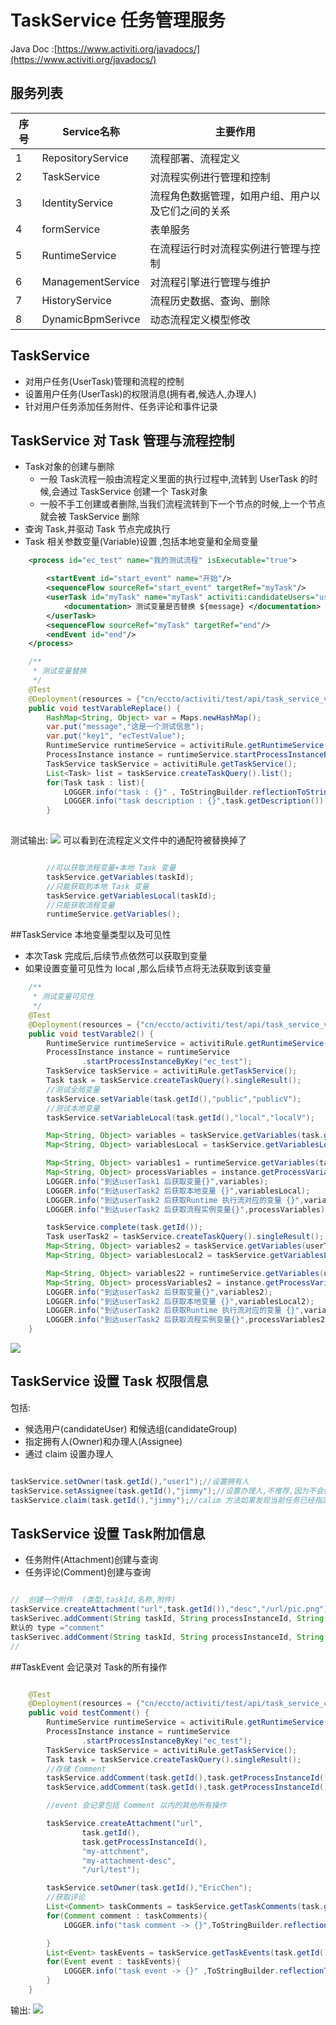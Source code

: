 # TaskService 任务管理服务
Java Doc :[https://www.activiti.org/javadocs/](https://www.activiti.org/javadocs/)
## 服务列表

| 序号 | Service名称       | 主要作用                                           |
| ---- | ----------------- | -------------------------------------------------- |
| 1    | RepositoryService | 流程部署、流程定义                                 |
| 2    | TaskService       | 对流程实例进行管理和控制                           |
| 3    | IdentityService   | 流程角色数据管理，如用户组、用户以及它们之间的关系 |
| 4    | formService       | 表单服务                                           |
| 5    | RuntimeService    | 在流程运行时对流程实例进行管理与控制               |
| 6    | ManagementService | 对流程引擎进行管理与维护                           |
| 7    | HistoryService    | 流程历史数据、查询、删除                           |
| 8    | DynamicBpmSerivce | 动态流程定义模型修改                               |

## TaskService
- 对用户任务(UserTask)管理和流程的控制
- 设置用户任务(UserTask)的权限消息(拥有者,候选人,办理人)
-  针对用户任务添加任务附件、任务评论和事件记录

## TaskService 对 Task 管理与流程控制
-  Task对象的创建与删除
	-  一般 Task流程一般由流程定义里面的执行过程中,流转到 UserTask 的时候,会通过 TaskService 创建一个 Task对象
	-  一般不手工创建或者删除,当我们流程流转到下一个节点的时候,上一个节点就会被 TaskService 删除
- 查询 Task,并驱动 Task 节点完成执行
- Task 相关参数变量(Variable)设置 ,包括本地变量和全局变量

```xml
    <process id="ec_test" name="我的测试流程" isExecutable="true">

        <startEvent id="start_event" name="开始"/>
        <sequenceFlow sourceRef="start_event" targetRef="myTask"/>
        <userTask id="myTask" name="myTask" activiti:candidateUsers="user1,user2,user3">
            <documentation> 测试变量是否替换 ${message} </documentation>
        </userTask>
        <sequenceFlow sourceRef="myTask" targetRef="end"/>
        <endEvent id="end"/>
    </process>

```

```java
    /**
     * 测试变量替换
     */
    @Test
    @Deployment(resources = {"cn/eccto/activiti/test/api/task_service_variable_bpmn20.xml"})
    public void testVarableReplace() {
        HashMap<String, Object> var = Maps.newHashMap();
        var.put("message","这是一个测试信息");
        var.put("key1", "ecTestValue");
        RuntimeService runtimeService = activitiRule.getRuntimeService();
        ProcessInstance instance = runtimeService.startProcessInstanceByKey("ec_test",var);
        TaskService taskService = activitiRule.getTaskService();
        List<Task> list = taskService.createTaskQuery().list();
        for(Task task : list){
            LOGGER.info("task : {}" , ToStringBuilder.reflectionToString(task,ToStringStyle.JSON_STYLE));
            LOGGER.info("task description : {}",task.getDescription());
        }
        
```
测试输出:
![](https://www.showdoc.cc/server/api/common/visitfile/sign/01fecb1d4a572393c1a82258e302d3ed?showdoc=.jpg)
可以看到在流程定义文件中的通配符被替换掉了
```java

        //可以获取流程变量+本地 Task 变量
        taskService.getVariables(taskId);
        //只能获取到本地 Task 变量
        taskService.getVariablesLocal(taskId);
        //只能获取流程变量
        runtimeService.getVariables();
```


##TaskService 本地变量类型以及可见性

- 本次Task 完成后,后续节点依然可以获取到变量
- 如果设置变量可见性为 local ,那么后续节点将无法获取到该变量
```java
    /**
     * 测试变量可见性
     */
    @Test
    @Deployment(resources = {"cn/eccto/activiti/test/api/task_service_variable2_bpmn20.xml"})
    public void testVarable2() {
        RuntimeService runtimeService = activitiRule.getRuntimeService();
        ProcessInstance instance = runtimeService
                .startProcessInstanceByKey("ec_test");
        TaskService taskService = activitiRule.getTaskService();
        Task task = taskService.createTaskQuery().singleResult();
        //测试全局变量
        taskService.setVariable(task.getId(),"public","publicV");
        //测试本地变量
        taskService.setVariableLocal(task.getId(),"local","localV");

        Map<String, Object> variables = taskService.getVariables(task.getId());
        Map<String, Object> variablesLocal = taskService.getVariablesLocal(task.getId());

        Map<String, Object> variables1 = runtimeService.getVariables(task.getExecutionId());
        Map<String, Object> processVariables = instance.getProcessVariables();
        LOGGER.info("到达userTask1 后获取变量{}",variables);
        LOGGER.info("到达userTask2 后获取本地变量 {}",variablesLocal);
        LOGGER.info("到达userTask2 后获取Runtime 执行流对应的变量 {}",variables1);
        LOGGER.info("到达userTask2 后获取流程实例变量{}",processVariables);

        taskService.complete(task.getId());
        Task userTask2 = taskService.createTaskQuery().singleResult();
        Map<String, Object> variables2 = taskService.getVariables(userTask2.getId());
        Map<String, Object> variablesLocal2 = taskService.getVariablesLocal(userTask2.getId());

        Map<String, Object> variables22 = runtimeService.getVariables(userTask2.getExecutionId());
        Map<String, Object> processVariables2 = instance.getProcessVariables();
        LOGGER.info("到达userTask2 后获取变量{}",variables2);
        LOGGER.info("到达userTask2 后获取本地变量 {}",variablesLocal2);
        LOGGER.info("到达userTask2 后获取Runtime 执行流对应的变量 {}",variables22);
        LOGGER.info("到达userTask2 后获取流程实例变量{}",processVariables2);
    }


```
![](https://www.showdoc.cc/server/api/common/visitfile/sign/353eccd04865be10af8198d4142ecb81?showdoc=.jpg)



## TaskService 设置 Task 权限信息
包括:
- 候选用户(candidateUser) 和候选组(candidateGroup)
- 指定拥有人(Owner)和办理人(Assignee)
- 通过 claim 设置办理人


```java

taskService.setOwner(task.getId(),"user1");//设置拥有人
taskService.setAssignee(task.getId(),"jimmy");//设置办理人,不推荐,因为不会做当前办理人的校验而直接设置
taskService.claim(task.getId(),"jimmy");//calim 方法如果发现当前任务已经指定了办理人,而且不是当前办理人那么就会报错
```

## TaskService 设置 Task附加信息
- 任务附件(Attachment)创建与查询
-  任务评论(Comment)创建与查询

```java

//	创建一个附件  (类型,taskId,名称,附件)
taskService.createAttachment("url",task.getId()),"desc","/url/pic.png");
taskSerivec.addComment(String taskId, String processInstanceId, String message)//
默认的 type ="comment"
taskSerivec.addComment(String taskId, String processInstanceId, String type, String message)
//
```

##TaskEvent 会记录对 Task的所有操作
```java

    @Test
    @Deployment(resources = {"cn/eccto/activiti/test/api/task_service_comment_bpmn20.xml"})
    public void testComment() {
        RuntimeService runtimeService = activitiRule.getRuntimeService();
        ProcessInstance instance = runtimeService
                .startProcessInstanceByKey("ec_test");
        TaskService taskService = activitiRule.getTaskService();
        Task task = taskService.createTaskQuery().singleResult();
        //存储 Comment
        taskService.addComment(task.getId(),task.getProcessInstanceId(),"comment-1");
        taskService.addComment(task.getId(),task.getProcessInstanceId(),"comment-2");

        //event 会记录包括 Comment 以内的其他所有操作

        taskService.createAttachment("url",
                task.getId(),
                task.getProcessInstanceId(),
                "my-attchment",
                "my-attachment-desc",
                "/url/test");

        taskService.setOwner(task.getId(),"EricChen");
        //获取评论
        List<Comment> taskComments = taskService.getTaskComments(task.getId());
        for(Comment comment : taskComments){
            LOGGER.info("task comment -> {}",ToStringBuilder.reflectionToString(comment,ToStringStyle.JSON_STYLE));

        }
        List<Event> taskEvents = taskService.getTaskEvents(task.getId());
        for(Event event : taskEvents){
            LOGGER.info("task event -> {}" ,ToStringBuilder.reflectionToString(event,ToStringStyle.JSON_STYLE));
        }
    }
```

输出:
![](https://www.showdoc.cc/server/api/common/visitfile/sign/53ac5d30c2b9fbf3d08c02371abe368d?showdoc=.jpg)
